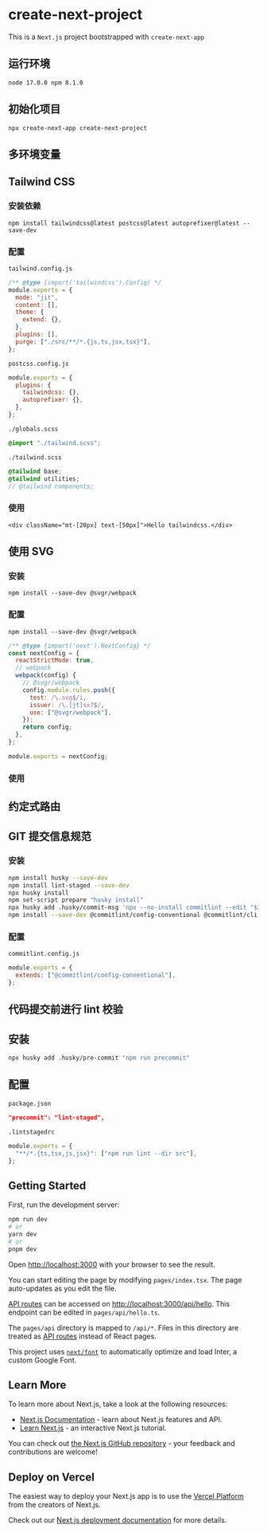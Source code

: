 # create-next-project

This is a `Next.js` project bootstrapped with `create-next-app`

## 运行环境

`node 17.0.0 npm 8.1.0`

## 初始化项目

`npx create-next-app create-next-project`

## 多环境变量

## Tailwind CSS

### 安装依赖

`npm install tailwindcss@latest postcss@latest autoprefixer@latest --save-dev`

### 配置

`tailwind.config.js`

```js
/** @type {import('tailwindcss').Config} */
module.exports = {
  mode: "jit",
  content: [],
  theme: {
    extend: {},
  },
  plugins: [],
  purge: ["./src/**/*.{js,ts,jsx,tsx}"],
};
```

`postcss.config.js`

```js
module.exports = {
  plugins: {
    tailwindcss: {},
    autoprefixer: {},
  },
};
```

`./globals.scss`

```scss
@import "./tailwind.scss";
```

`./tailwind.scss`

```scss
@tailwind base;
@tailwind utilities;
// @tailwind components;
```

### 使用

```tsx
<div className="mt-[20px] text-[50px]">Hello tailwindcss.</div>
```

## 使用 SVG

### 安装

`npm install --save-dev @svgr/webpack`

### 配置

`npm install --save-dev @svgr/webpack`

```js
/** @type {import('next').NextConfig} */
const nextConfig = {
  reactStrictMode: true,
  // webpack
  webpack(config) {
    // @svgr/webpack
    config.module.rules.push({
      test: /\.svg$/i,
      issuer: /\.[jt]sx?$/,
      use: ["@svgr/webpack"],
    });
    return config;
  },
};

module.exports = nextConfig;
```

### 使用

## 约定式路由

## GIT 提交信息规范

### 安装

```bash
npm install husky --save-dev
npm install lint-staged --save-dev
npx husky install
npm set-script prepare "husky install"
npx husky add .husky/commit-msg 'npx --no-install commitlint --edit "$1"'
npm install --save-dev @commitlint/config-conventional @commitlint/cli
```

### 配置

`commitlint.config.js`

```js
module.exports = {
  extends: ["@commitlint/config-conventional"],
};
```

## 代码提交前进行 lint 校验

## 安装

```bash
npx husky add .husky/pre-commit "npm run precommit"
```

## 配置

`package.json`

```json
"precommit": "lint-staged",
```

`.lintstagedrc`

```js
module.exports = {
  "**/*.{ts,tsx,js,jsx}": ["npm run lint --dir src"],
};
```

## Getting Started

First, run the development server:

```bash
npm run dev
# or
yarn dev
# or
pnpm dev
```

Open [http://localhost:3000](http://localhost:3000) with your browser to see the result.

You can start editing the page by modifying `pages/index.tsx`. The page auto-updates as you edit the file.

[API routes](https://nextjs.org/docs/api-routes/introduction) can be accessed on [http://localhost:3000/api/hello](http://localhost:3000/api/hello). This endpoint can be edited in `pages/api/hello.ts`.

The `pages/api` directory is mapped to `/api/*`. Files in this directory are treated as [API routes](https://nextjs.org/docs/api-routes/introduction) instead of React pages.

This project uses [`next/font`](https://nextjs.org/docs/basic-features/font-optimization) to automatically optimize and load Inter, a custom Google Font.

## Learn More

To learn more about Next.js, take a look at the following resources:

- [Next.js Documentation](https://nextjs.org/docs) - learn about Next.js features and API.
- [Learn Next.js](https://nextjs.org/learn) - an interactive Next.js tutorial.

You can check out [the Next.js GitHub repository](https://github.com/vercel/next.js/) - your feedback and contributions are welcome!

## Deploy on Vercel

The easiest way to deploy your Next.js app is to use the [Vercel Platform](https://vercel.com/new?utm_medium=default-template&filter=next.js&utm_source=create-next-app&utm_campaign=create-next-app-readme) from the creators of Next.js.

Check out our [Next.js deployment documentation](https://nextjs.org/docs/deployment) for more details.
